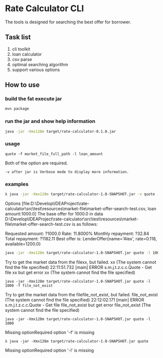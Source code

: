 # Rate Calculator CLI

The tools is designed for searching the best offer for borrower.

## Task list

1. cli toolkit
2. loan calculator
3. csv parse
4. optimal searching algorithm
5. support various options

## How to use

### build the fat execute jar

```bash
mvn package
```

### run the jar and show help information

```bash
java -jar -Xmx128m target/rate-calculator-0.1.0.jar
```

### usage

```
quote -f market_file_full_path -l loan_amount
```

Both of the option are required.


```
-v after jar is Verbose mode to display more information.
```

### examples

```bash
λ java -jar -Xmx128m target/rate-calculator-1.0-SNAPSHOT.jar -v quote -l 1000 -f D:\Develop\IDEAProject\rate-calculator\src\test\resources\market- file\market-offer-search-test.csv
```

Options [file:D:\Develop\IDEAProject\rate-calculator\src\test\resources\market-file\market-offer-search-test.csv, loan amount:1000.0]
The base offer for 1000.0 in data D:\Develop\IDEAProject\rate-calculator\src\test\resources\market-file\market-offer-search-test.csv is as follows:

Requested amount:       ?1000.0
Rate:                           11.8000%
Monthly repayment:      ?32.84
Total repayment:        ?1182.11
Best offer is:  LenderOffer{name='Alex', rate=0.118, available=1200.0}

```bash
java -jar -Xmx128m target/rate-calculator-1.0-SNAPSHOT.jar quote -l 1000 -f xx
```
Try to get the market data from the filexx, but failed. xx (The system cannot find the file specified)
22:11:51.732 [main] ERROR s.m.j.t.z.c.c.Quote - Get file xx but get error xx (The system cannot find the file specified)

```
java -jar -Xmx128m target/rate-calculator-1.0-SNAPSHOT.jar quote -l 1000 -f file_not_exist
```
Try to get the market data from the filefile_not_exist, but failed. file_not_exist (The system cannot find the file specified)
22:12:02.171 [main] ERROR s.m.j.t.z.c.c.Quote - Get file file_not_exist but get error file_not_exist (The system cannot find the file specified)

```
java -jar -Xmx128m target/rate-calculator-1.0-SNAPSHOT.jar quote -l 1000
```
Missing optionRequired option '-f' is missing

```
λ java -jar -Xmx128m target/rate-calculator-1.0-SNAPSHOT.jar quote
```
Missing optionRequired option '-l' is missing 

